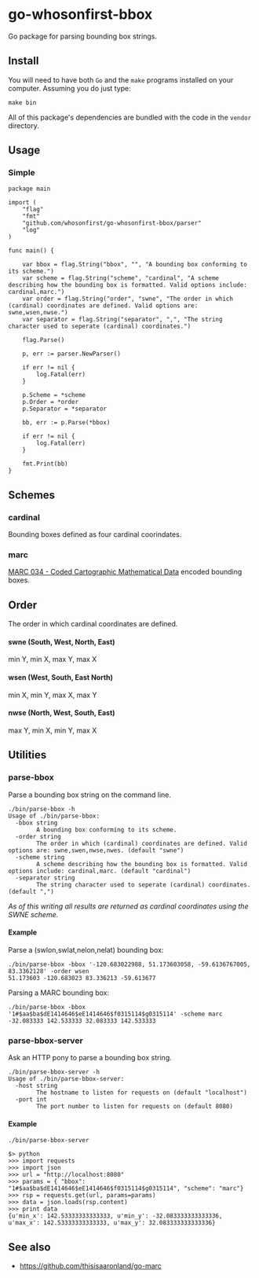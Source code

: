 # go-whosonfirst-bbox

Go package for parsing bounding box strings.

## Install

You will need to have both `Go` and the `make` programs installed on your computer. Assuming you do just type:

```
make bin
```

All of this package's dependencies are bundled with the code in the `vendor` directory.

## Usage

### Simple

```
package main

import (
	"flag"
	"fmt"
	"github.com/whosonfirst/go-whosonfirst-bbox/parser"
	"log"
)

func main() {

	var bbox = flag.String("bbox", "", "A bounding box conforming to its scheme.")
	var scheme = flag.String("scheme", "cardinal", "A scheme describing how the bounding box is formatted. Valid options include: cardinal,marc.")
	var order = flag.String("order", "swne", "The order in which (cardinal) coordinates are defined. Valid options are: swne,wsen,nwse.")
	var separator = flag.String("separator", ",", "The string character used to seperate (cardinal) coordinates.")

	flag.Parse()

	p, err := parser.NewParser()

	if err != nil {
		log.Fatal(err)
	}

	p.Scheme = *scheme
	p.Order = *order
	p.Separator = *separator

	bb, err := p.Parse(*bbox)

	if err != nil {
		log.Fatal(err)
	}

	fmt.Print(bb)
}
```

## Schemes

### cardinal

Bounding boxes defined as four cardinal coorindates.

### marc

[MARC 034 - Coded Cartographic Mathematical Data](https://www.loc.gov/marc/bibliographic/bd034.html) encoded bounding boxes.

## Order

The order in which cardinal coordinates are defined.

#### swne (South, West, North, East)

min Y, min X, max Y, max X

#### wsen (West, South, East North)

min X, min Y, max X, max Y

#### nwse (North, West, South, East)

max Y, min X, min Y, max X

## Utilities

### parse-bbox

Parse a bounding box string on the command line.

```
./bin/parse-bbox -h
Usage of ./bin/parse-bbox:
  -bbox string
    	A bounding box conforming to its scheme.
  -order string
    	The order in which (cardinal) coordinates are defined. Valid options are: swne,swen,nwse,nwes. (default "swne")
  -scheme string
    	A scheme describing how the bounding box is formatted. Valid options include: cardinal,marc. (default "cardinal")
  -separator string
    	The string character used to seperate (cardinal) coordinates. (default ",")
```

_As of this writing all results are returned as cardinal coordinates using the SWNE scheme._

#### Example

Parse a (swlon,swlat,nelon,nelat) bounding box:

```
./bin/parse-bbox -bbox '-120.683022988, 51.173603058, -59.6136767005, 83.3362128' -order wsen
51.173603 -120.683023 83.336213 -59.613677
```

Parsing a MARC bounding box:

```
./bin/parse-bbox -bbox '1#$aa$ba$dE1414646$eE1414646$f0315114$g0315114' -scheme marc
-32.083333 142.533333 32.083333 142.533333
```

### parse-bbox-server

Ask an HTTP pony to parse a bounding box string.

```
./bin/parse-bbox-server -h
Usage of ./bin/parse-bbox-server:
  -host string
    	The hostname to listen for requests on (default "localhost")
  -port int
    	The port number to listen for requests on (default 8080)
```

#### Example

```
./bin/parse-bbox-server
```

```
$> python
>>> import requests
>>> import json
>>> url = "http://localhost:8080"
>>> params = { "bbox": "1#$aa$ba$dE1414646$eE1414646$f0315114$g0315114", "scheme": "marc"}
>>> rsp = requests.get(url, params=params)
>>> data = json.loads(rsp.content)
>>> print data
{u'min_x': 142.53333333333333, u'min_y': -32.083333333333336, u'max_x': 142.53333333333333, u'max_y': 32.083333333333336}
```

## See also

* https://github.com/thisisaaronland/go-marc
